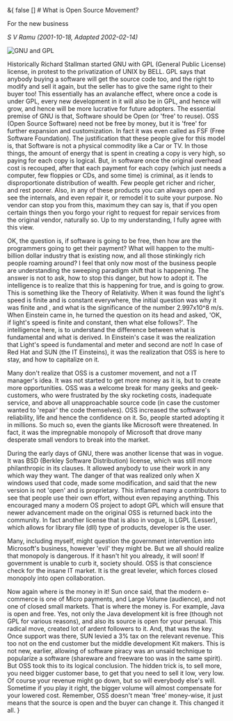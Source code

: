 &{<nil> false <nil> <nil> [] <nil> <nil> <nil> <nil> # What is Open Source Movement?

For the new business

*S V Ramu (2001-10-18, Adapted 2002-02-14)*

![GNU and GPL](What%20is%20Open%20Source%20Movement/fed19aa0547ffebbf67363ad7e1b76b2.jpg)

Historically Richard Stallman started GNU with GPL (General Public License) license, in protest to the privatization of UNIX by BELL. GPL says that anybody buying a software will get the source code too, and the right to modify and sell it again, but the seller has to give the same right to their buyer too! This essentially has an avalanche effect, where once a code is under GPL, every new development in it will also be in GPL, and hence will grow, and hence will be more lucrative for future adopters. The essential premise of GNU is that, Software should be Open (or 'free' to reuse). OSS (Open Source Software) need not be free by money, but it is 'free' for further expansion and customization. In fact it was even called as FSF (Free Software Foundation). The justification that these people give for this model is, that Software is not a physical commodity like a Car or TV. In those things, the amount of energy that is spent in creating a copy is very high, so paying for each copy is logical. But, in software once the original overhead cost is recouped, after that each payment for each copy (which just needs a computer, few floppies or CDs, and some time) is criminal, as it lends to disproportionate distribution of wealth. Few people get richer and richer, and rest poorer. Also, in any of these products you can always open and see the internals, and even repair it, or remodel it to suite your purpose. No vendor can stop you from this, maximum they can say is, that if you open certain things then you forgo your right to request for repair services from the original vendor, naturally so. Up to my understanding, I fully agree with this view.

OK, the question is, if software is going to be free, then how are the programmers going to get their payment? What will happen to the multi-billion dollar industry that is existing now, and all those stinkingly rich people roaming around? I feel that only now most of the business people are understanding the sweeping paradigm shift that is happening. The answer is not to ask, how to stop this danger, but how to adopt it. The intelligence is to realize that this is happening for true, and is going to grow. This is something like the Theory of Relativity. When it was found the light's speed is finite and is constant everywhere, the initial question was why it was finite and , and what is the significance of the number 2.997x10^8 m/s. When Einstein came in, he turned the question on its head and asked, 'OK, if light's speed is finite and constant, then what else follows?'. The intelligence here, is to understand the difference between what is fundamental and what is derived. In Einstein's case it was the realization that Light's speed is fundamental and meter and second are not! In case of Red Hat and SUN (the IT Einsteins), it was the realization that OSS is here to stay, and how to capitalize on it.

Many don't realize that OSS is a customer movement, and not a IT manager's idea. It was not started to get more money as it is, but to create more opportunities. OSS was a welcome break for many geeks and geek-customers, who were frustrated by the sky rocketing costs, inadequate service, and above all unapproachable source code (in case the customer wanted to 'repair' the code themselves). OSS increased the software's reliability, life and hence the confidence on it. So, people started adopting it in millions. So much so, even the giants like Microsoft were threatened. In fact, it was the impregnable monopoly of Microsoft that drove many desperate small vendors to break into the market.

During the early days of GNU, there was another license that was in vogue. It was BSD (Berkley Software Distribution) license, which was still more philanthropic in its clauses. It allowed anybody to use their work in any which way they want. The danger of that was realized only when X windows used that code, made some modification, and said that the new version is not 'open' and is proprietary. This inflamed many a contributors to see that people use their own effort, without even repaying anything. This encouraged many a modern OS project to adopt GPL which will ensure that newer advancement made on the original OSS is returned back into the community. In fact another license that is also in vogue, is LGPL (Lesser), which allows for library file (dll) type of products, developer is the user.

Many, including myself, might question the government intervention into Microsoft's business, however 'evil' they might be. But we all should realize that monopoly is dangerous. If it hasn't hit you already, it will soon! If government is unable to curb it, society should. OSS is that conscience check for the insane IT market. It is the great leveler, which forces closed monopoly into open collaboration.

Now again where is the money in it! Sun once said, that the modern e-commerce is one of Micro payments, and Large Volume (audience), and not one of closed small markets. That is where the money is. For example, Java is open and free. Yes, not only the Java development kit is free (though not GPL for various reasons), and also its source is open for your perusal. This radical move, created lot of ardent followers to it. And, that was the key. Once support was there, SUN levied a 3% tax on the relevant revenue. This too not on the end customer but the middle development Kit makers. This is not new, earlier, allowing of software piracy was an unsaid technique to popularize a software (shareware and freeware too was in the same spirit). But OSS took this to its logical conclusion. The hidden trick is, to sell more, you need bigger customer base, to get that you need to sell it low, very low. Of course your revenue might go down, but so will everybody else's will. Sometime if you play it right, the bigger volume will almost compensate for your lowered cost. Remember, OSS doesn't mean 'free' money-wise, it just means that the source is open and the buyer can change it. This changed it all.
}